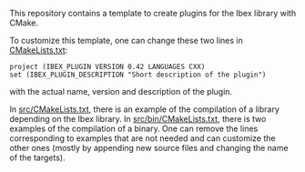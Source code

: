 This repository contains a template to create plugins for the Ibex library with
CMake.

To customize this template, one can change these two lines in
[CMakeLists.txt](./CMakeLists.txt):

```
project (IBEX_PLUGIN VERSION 0.42 LANGUAGES CXX)
set (IBEX_PLUGIN_DESCRIPTION "Short description of the plugin")
```

with the actual name, version and description of the plugin.

In [src/CMakeLists.txt](./src/CMakeLists.txt), there is an example of the
compilation of a library depending on the Ibex library.
In [src/bin/CMakeLists.txt](./src/bin/CMakeLists.txt), there is two examples of
the compilation of a binary.
One can remove the lines corresponding to examples that are not needed and can
customize the other ones (mostly by appending new source files and changing the
name of the targets).
